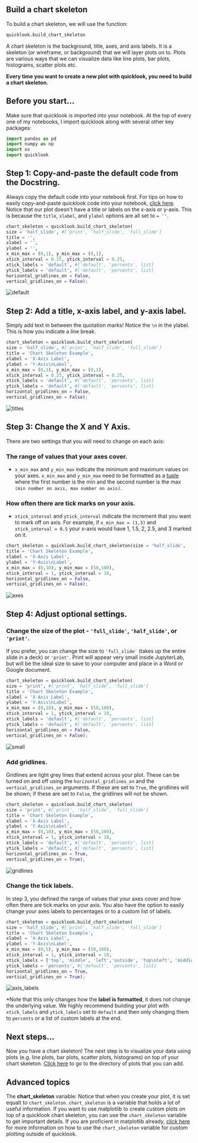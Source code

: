 ## Build a chart skeleton
To build a chart skeleton, we will use the function:
```python
quicklook.build_chart_skeleton
```

A chart skeleton is the background, title, axes, and axis labels. It is a skeleton (or wireframe, or background) that we will layer plots on to. Plots are various ways that we can visualize data like line plots, bar plots, histograms, scatter plots etc.

**Every time you want to create a new plot with quicklook, you need to build a chart skeleton.**
## Before you start...
Make sure that quicklook is imported into your notebook. At the top of every one of my notebooks, I import quicklook along with several other key packages:
```python
import pandas as pd
import numpy as np
import os
import quicklook
```
## Step 1: Copy-and-paste the default code from the Docstring.
Always copy the default code into your notebook first. For tips on how to easily copy-and-paste quicklook code into your notebook, [click here](https://github.com/alexdsbreslav/quicklook/blob/master/how_to_use_quicklook/copy_and_paste_quicklook_code.md). Notice that our plot doesn't have a title or labels on the x-axis or y-axis. This is because the `title`, `xlabel`, and `ylabel` options are all set to `= ''`.
```python
chart_skeleton = quicklook.build_chart_skeleton(
size = 'half_slide', #['print', 'half_slide', 'full_slide']
title = '',
xlabel = '',
ylabel = '',
x_min_max = (0,1), y_min_max = (0,1),
xtick_interval = 0.25, ytick_interval = 0.25,
xtick_labels = 'default', #['default', 'percents', list]
ytick_labels = 'default', #['default', 'percents', list]
horizontal_gridlines_on = False,
vertical_gridlines_on = False);
```
![default](https://github.com/alexdsbreslav/quicklook/blob/master/images/build_chart_skeleton/default.png)


## Step 2: Add a title, x-axis label, and y-axis label.
Simply add text in between the quotation marks! Notice the `\n` in the ylabel. This is how you indicate a line break.
```python
chart_skeleton = quicklook.build_chart_skeleton(
size = 'half_slide', #['print', 'half_slide', 'full_slide']
title = 'Chart Skeleton Example',
xlabel = 'X-Axis Label',
ylabel = 'Y-Axis\nLabel',
x_min_max = (0,1), y_min_max = (0,1),
xtick_interval = 0.25, ytick_interval = 0.25,
xtick_labels = 'default', #['default', 'percents', list]
ytick_labels = 'default', #['default', 'percents', list]
horizontal_gridlines_on = False,
vertical_gridlines_on = False);
```
![titles](https://github.com/alexdsbreslav/quicklook/blob/master/images/build_chart_skeleton/titles.png)

## Step 3: Change the X and Y Axis.
There are two settings that you will need to change on each axis:

### The range of values that your axes cover.
  - `x_min_max` and `y_min_max` indicate the minimum and maximum values on your axes. `x_min_max` and `y_min_max` need to be formatted as a [tuple](https://www.w3schools.com/python/python_tuples.asp) where the first number is the min and the second number is the max `(min number on axis, max number on axis)`.

### How often there are tick marks on your axis.
  - `xtick_interval` and `ytick_interval` indicate the increment that you want to mark off on axis. For example, if `x_min_max = (1,3)` and `xtick_interval = 0.5` your x-axis would have 1, 1.5, 2, 2.5, and 3 marked on it.

```python
chart_skeleton = quicklook.build_chart_skeleton(size = 'half_slide',
title = 'Chart Skeleton Example',
xlabel = 'X-Axis Label',
ylabel = 'Y-Axis\nLabel',
x_min_max = (0,10), y_min_max = (50,100),
xtick_interval = 1, ytick_interval = 10,
horizontal_gridlines_on = False,
vertical_gridlines_on = False);
```
![axes](https://github.com/alexdsbreslav/quicklook/blob/master/images/build_chart_skeleton/axes.png)

## Step 4: Adjust optional settings.
### Change the size of the plot - `'full_slide'`, `'half_slide'`, or `'print'`.
If you prefer, you can change the size to `'full_slide'` (takes up the entire slide in a deck) or `'print'`. Print will appear very small inside JupyterLab, but will be the ideal size to save to your computer and place in a Word or Google document.
```python
chart_skeleton = quicklook.build_chart_skeleton(
size = 'print', #['print', 'half_slide', 'full_slide']
title = 'Chart Skeleton Example',
xlabel = 'X-Axis Label',
ylabel = 'Y-Axis\nLabel',
x_min_max = (0,10), y_min_max = (50,100),
xtick_interval = 1, ytick_interval = 10,
xtick_labels = 'default', #['default', 'percents', list]
ytick_labels = 'default', #['default', 'percents', list]
horizontal_gridlines_on = False,
vertical_gridlines_on = False);
```
![small](https://github.com/alexdsbreslav/quicklook/blob/master/images/build_chart_skeleton/small.png)

### Add gridlines.
Gridlines are light grey lines that extend across your plot. These can be turned on and off using the `horizontal_gridlines_on` and the `vertical_gridlines_on` arguments. If these are set to `True`, the gridlines will be shown; if these are set to `False`, the gridlines will not be shown.
```python
chart_skeleton = quicklook.build_chart_skeleton(
size = 'print', #['print', 'half_slide', 'full_slide']
title = 'Chart Skeleton Example',
xlabel = 'X-Axis Label',
ylabel = 'Y-Axis\nLabel',
x_min_max = (0,10), y_min_max = (50,100),
xtick_interval = 1, ytick_interval = 10,
xtick_labels = 'default', #['default', 'percents', list]
ytick_labels = 'default', #['default', 'percents', list]
horizontal_gridlines_on = True,
vertical_gridlines_on = True);
```
![gridlines](https://github.com/alexdsbreslav/quicklook/blob/master/images/build_chart_skeleton/gridlines.png)

### Change the tick labels.
In step 3, you defined the range of values that your axes cover and how often there are tick marks on your axis. You also have the option to easily change your axes labels to percentages or to a custom list of labels.
```python
chart_skeleton = quicklook.build_chart_skeleton(
size = 'half_slide', #['print', 'half_slide', 'full_slide']
title = 'Chart Skeleton Example',
xlabel = 'X-Axis Label',
ylabel = 'Y-Axis\nLabel',
x_min_max = (0,5), y_min_max = (50,100),
xtick_interval = 1, ytick_interval = 10,
xtick_labels = ['top', 'middle', 'left','outside', 'top\nleft', 'middle\nright'], #['default', 'percents', list]
ytick_labels = 'percents', #['default', 'percents', list]
horizontal_gridlines_on = True,
vertical_gridlines_on = True);
```
![axis_labels](https://github.com/alexdsbreslav/quicklook/blob/master/images/build_chart_skeleton/axis_labels.png)

\*Note that this only changes how the **label is formatted**, it does not change the underlying value. We highly recommend building your plot with `xtick_labels` and `ytick_labels` set to `default` and then only changing them to `percents` or a list of custom labels at the end.

## Next steps...
Now you have a chart skeleton! The next step is to visualize your data using plots (e.g. line plots, bar plots, scatter plots, histograms) on top of your chart skeleton. [Click here](https://github.com/alexdsbreslav/quicklook/tree/master/how_to_use_quicklook) to go to the directory of plots that you can add.

## Advanced topics
The **chart_skeleton** variable: Notice that when you create your plot, it is set equalt to `chart_skeleton`. `chart_skeleton` is a variable that holds a lot of useful information. If you want to use matplotlib to create custom plots on top of a quicklook chart skeleton, you can use the `chart_skeleton` variable to get important details. If you are proficient in matplotlib already, [click here]() for more information on how to use the `chart_skeleton` variable for custom plotting outside of quicklook.
